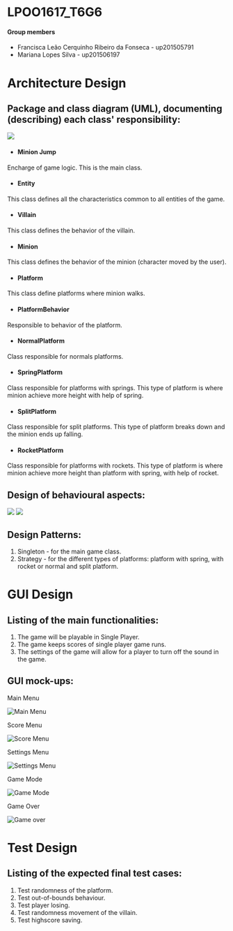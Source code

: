 # LPOO1617_T6G6

#### Group members

- Francisca Leão Cerquinho Ribeiro da Fonseca - up201505791
- Mariana Lopes Silva - up201506197

# Architecture Design

## Package and class diagram (UML), documenting (describing) each class' responsibility:
![](https://cloud.githubusercontent.com/assets/22835568/25567109/8f3a4c4a-2dde-11e7-8ac0-c9cb16f14368.png)

- #### Minion Jump
Encharge of game logic. This is the main class.
- #### Entity
This class defines all the characteristics common to all entities of the game.
- #### Villain
This class defines the behavior of the villain.
- #### Minion
This class defines the behavior of the minion (character moved by the user).
- #### Platform
This class define platforms where minion walks.
- #### PlatformBehavior
Responsible to behavior of the platform.
- #### NormalPlatform
Class responsible for normals platforms.
- #### SpringPlatform
Class responsible for platforms with springs. This type of platform is where minion achieve more height with help of spring.
- #### SplitPlatform
Class responsible for split platforms. This type of platform breaks down and the minion ends up falling.
- #### RocketPlatform
Class responsible for platforms with rockets. This type of platform is where minion achieve more height than platform with spring, with help of rocket.

## Design of behavioural aspects:
![](https://cloud.githubusercontent.com/assets/22835568/25565858/a254a418-2dc7-11e7-8385-bae2c8e49209.png)
![](https://cloud.githubusercontent.com/assets/22835568/25567332/1359a922-2de3-11e7-8ce6-8d0f210aa065.png)

## Design Patterns:
1. Singleton - for the main game class.
2. Strategy - for the different types of platforms: platform with spring, with rocket or normal and split platform.

# GUI Design
## Listing of the main functionalities:
1. The game will be playable in Single Player.
2. The game keeps scores of single player game runs.
3. The settings of the game will allow for a player to turn off the sound in the game.

## GUI mock-ups:
<p>
Main Menu

![](https://cloud.githubusercontent.com/assets/22835568/25562908/32a8b318-2d89-11e7-90cc-62002322f5d7.png "Main Menu")
<p>
Score Menu

![](https://cloud.githubusercontent.com/assets/22835568/25562909/32af0f56-2d89-11e7-90b6-2fe3d179046d.png "Score Menu")
<p>
Settings Menu

![](https://cloud.githubusercontent.com/assets/22835568/25562910/32afa9de-2d89-11e7-8436-5dccf40c2be5.png "Settings Menu")
<p>
Game Mode

![](https://cloud.githubusercontent.com/assets/22835568/25562911/32b5f5dc-2d89-11e7-8443-aa50e5ef65b3.png "Game Mode")
<p>
Game Over

![](https://cloud.githubusercontent.com/assets/22835568/25565939/d3bf3d5a-2dc8-11e7-9fff-ac54be19d603.png "Game over")

# Test Design
## Listing of the expected final test cases:
1. Test randomness of the platform.
2. Test out-of-bounds behaviour.
3. Test player losing.
4. Test randomness movement of the villain.
5. Test highscore saving.
